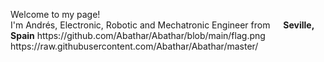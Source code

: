 
<p>Welcome to my page! </br> I'm Andrés, Electronic, Robotic and Mechatronic Engineer from <img "![image](https://github.com/user-attachments/assets/d80cabf6-84ab-4606-b4e1-230aa6fb2b63)" width="13"/> <b>Seville, Spain</b>
https://github.com/Abathar/Abathar/blob/main/flag.png
https://raw.githubusercontent.com/Abathar/Abathar/master/
